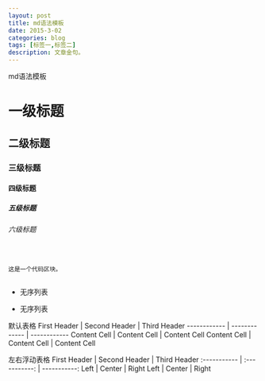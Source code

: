 ```yaml
---
layout: post
title: md语法模板
date: 2015-3-02
categories: blog
tags: [标签一,标签二]
description: 文章金句。
---
```


md语法模板


# 一级标题
## 二级标题
### 三级标题
#### 四级标题
##### 五级标题
###### 六级标题


<pre><code>

这是一个代码区块。

</code></pre>

* 无序列表
- 无序列表


默认表格
First Header | Second Header | Third Header
------------ | ------------- | ------------
Content Cell | Content Cell | Content Cell
Content Cell | Content Cell | Content Cell

左右浮动表格
First Header | Second Header | Third Header
:----------- | :-----------: | -----------: 
Left | Center | Right
Left | Center | Right
